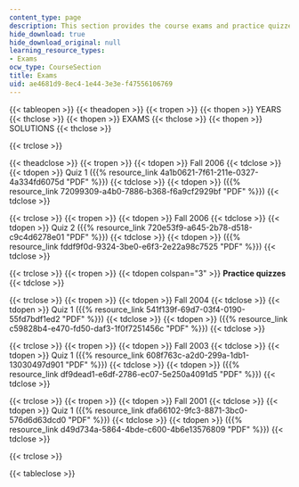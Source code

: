 ```yaml
---
content_type: page
description: This section provides the course exams and practice quizzes with solutions.
hide_download: true
hide_download_original: null
learning_resource_types:
- Exams
ocw_type: CourseSection
title: Exams
uid: ae4681d9-8ec4-1e44-3e3e-f47556106769
---
```


{{< tableopen >}}
{{< theadopen >}}
{{< tropen >}}
{{< thopen >}}
YEARS
{{< thclose >}}
{{< thopen >}}
EXAMS
{{< thclose >}}
{{< thopen >}}
SOLUTIONS
{{< thclose >}}

{{< trclose >}}

{{< theadclose >}}
{{< tropen >}}
{{< tdopen >}}
Fall 2006
{{< tdclose >}}
{{< tdopen >}}
Quiz 1 ({{% resource_link 4a1b0621-7f61-211e-0327-4a334fd6075d "PDF" %}})
{{< tdclose >}}
{{< tdopen >}}
({{% resource_link 72099309-a4b0-7886-b368-f6a9cf2929bf "PDF" %}})
{{< tdclose >}}

{{< trclose >}}
{{< tropen >}}
{{< tdopen >}}
Fall 2006
{{< tdclose >}}
{{< tdopen >}}
Quiz 2 ({{% resource_link 720e53f9-a645-2b78-d518-c9c4d6278e01 "PDF" %}})
{{< tdclose >}}
{{< tdopen >}}
({{% resource_link fddf9f0d-9324-3be0-e6f3-2e22a98c7525 "PDF" %}})
{{< tdclose >}}

{{< trclose >}}
{{< tropen >}}
{{< tdopen colspan="3" >}}
**Practice quizzes**
{{< tdclose >}}

{{< trclose >}}
{{< tropen >}}
{{< tdopen >}}
Fall 2004
{{< tdclose >}}
{{< tdopen >}}
Quiz 1 ({{% resource_link 541f139f-69d7-03f4-0190-55fd7bdf1ed2 "PDF" %}})
{{< tdclose >}}
{{< tdopen >}}
({{% resource_link c59828b4-e470-fd50-daf3-1f0f7251456c "PDF" %}})
{{< tdclose >}}

{{< trclose >}}
{{< tropen >}}
{{< tdopen >}}
Fall 2003
{{< tdclose >}}
{{< tdopen >}}
Quiz 1 ({{% resource_link 608f763c-a2d0-299a-1db1-13030497d901 "PDF" %}})
{{< tdclose >}}
{{< tdopen >}}
({{% resource_link df9dead1-e6df-2786-ec07-5e250a4091d5 "PDF" %}})
{{< tdclose >}}

{{< trclose >}}
{{< tropen >}}
{{< tdopen >}}
Fall 2001
{{< tdclose >}}
{{< tdopen >}}
Quiz 1 ({{% resource_link dfa66102-9fc3-8871-3bc0-576d6d63dcd0 "PDF" %}})
{{< tdclose >}}
{{< tdopen >}}
({{% resource_link d49d734a-5864-4bde-c600-4b6e13576809 "PDF" %}})
{{< tdclose >}}

{{< trclose >}}

{{< tableclose >}}